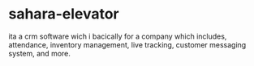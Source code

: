 # sahara-elevator
ita a crm software wich i bacically for a company which includes, attendance, inventory management, live tracking, customer messaging system, and more. 

